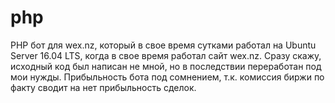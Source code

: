 # php
PHP бот для wex.nz, который в свое время сутками работал на Ubuntu Server 16.04 LTS, когда в свое время работал сайт wex.nz.
Сразу скажу, исходный код был написан не мной, но в последствии переработан под мои нужды.
Прибыльность бота под сомнением, т.к. комиссия биржи по факту сводит на нет прибыльность сделок.
